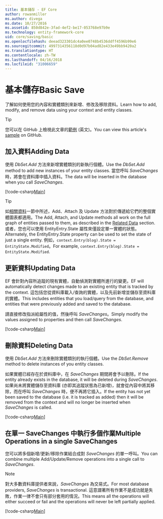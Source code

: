 ```yaml
---
title: 基本儲存 - EF Core
author: rowanmiller
ms.author: divega
ms.date: 10/27/2016
ms.assetid: 850d842e-3fad-4ef2-be17-053768e97b9e
ms.technology: entity-framework-core
uid: core/saving/basic
ms.openlocfilehash: deead323301dc4a0ee0748b4536ddff4596b99e6
ms.sourcegitcommit: 4997314356118d0d97b04ad82e433e49bb9420a2
ms.translationtype: HT
ms.contentlocale: zh-TW
ms.lasthandoff: 04/16/2018
ms.locfileid: "31006659"
---
```

# <a name="basic-save"></a><span data-ttu-id="bcddc-102">基本儲存</span><span class="sxs-lookup"><span data-stu-id="bcddc-102">Basic Save</span></span>

<span data-ttu-id="bcddc-103">了解如何使用您的內容和實體類別來新增、修改及移除資料。</span><span class="sxs-lookup"><span data-stu-id="bcddc-103">Learn how to add, modify, and remove data using your context and entity classes.</span></span>

> [!TIP]  
> <span data-ttu-id="bcddc-104">您可以在 GitHub 上檢視此文章的[範例](https://github.com/aspnet/EntityFramework.Docs/tree/master/samples/core/Saving/Saving/Basics/) \(英文\)。</span><span class="sxs-lookup"><span data-stu-id="bcddc-104">You can view this article's [sample](https://github.com/aspnet/EntityFramework.Docs/tree/master/samples/core/Saving/Saving/Basics/) on GitHub.</span></span>

## <a name="adding-data"></a><span data-ttu-id="bcddc-105">加入資料</span><span class="sxs-lookup"><span data-stu-id="bcddc-105">Adding Data</span></span>

<span data-ttu-id="bcddc-106">使用 *DbSet.Add* 方法來新增實體類別的新執行個體。</span><span class="sxs-lookup"><span data-stu-id="bcddc-106">Use the *DbSet.Add* method to add new instances of your entity classes.</span></span> <span data-ttu-id="bcddc-107">當您呼叫 *SaveChanges*時，將會在資料庫中插入資料。</span><span class="sxs-lookup"><span data-stu-id="bcddc-107">The data will be inserted in the database when you call *SaveChanges*.</span></span>

[!code-csharp[Main](../../../samples/core/Saving/Saving/Basics/Sample.cs#Add)]

> [!TIP]  
> <span data-ttu-id="bcddc-108">如[相關資料](related-data.md)一節中所述，Add、Attach 及 Update 方法對於傳遞給它們的整個實體圖表都適用。</span><span class="sxs-lookup"><span data-stu-id="bcddc-108">The Add, Attach, and Update methods all work on the full graph of entities passed to them, as described in the [Related Data](related-data.md) section.</span></span> <span data-ttu-id="bcddc-109">或者，您也可以使用 EntityEntry.State 屬性來僅設定單一實體的狀態。</span><span class="sxs-lookup"><span data-stu-id="bcddc-109">Alternately, the EntityEntry.State property can be used to set the state of just a single entity.</span></span> <span data-ttu-id="bcddc-110">例如，`context.Entry(blog).State = EntityState.Modified`。</span><span class="sxs-lookup"><span data-stu-id="bcddc-110">For example, `context.Entry(blog).State = EntityState.Modified`.</span></span>

## <a name="updating-data"></a><span data-ttu-id="bcddc-111">更新資料</span><span class="sxs-lookup"><span data-stu-id="bcddc-111">Updating Data</span></span>

<span data-ttu-id="bcddc-112">EF 會針對內容所追蹤的現有實體，自動偵測對實體所進行的變更。</span><span class="sxs-lookup"><span data-stu-id="bcddc-112">EF will automatically detect changes made to an existing entity that is tracked by the context.</span></span> <span data-ttu-id="bcddc-113">這包括您從資料庫載入/查詢的實體，以及先前新增並儲存至資料庫的實體。</span><span class="sxs-lookup"><span data-stu-id="bcddc-113">This includes entities that you load/query from the database, and entities that were previously added and saved to the database.</span></span>

<span data-ttu-id="bcddc-114">請直接修改指派給屬性的值，然後呼叫 *SaveChanges*。</span><span class="sxs-lookup"><span data-stu-id="bcddc-114">Simply modify the values assigned to properties and then call *SaveChanges*.</span></span>

[!code-csharp[Main](../../../samples/core/Saving/Saving/Basics/Sample.cs#Update)]

## <a name="deleting-data"></a><span data-ttu-id="bcddc-115">刪除資料</span><span class="sxs-lookup"><span data-stu-id="bcddc-115">Deleting Data</span></span>

<span data-ttu-id="bcddc-116">使用 *DbSet.Add* 方法來刪除實體類別的執行個體。</span><span class="sxs-lookup"><span data-stu-id="bcddc-116">Use the *DbSet.Remove* method to delete instances of you entity classes.</span></span>

<span data-ttu-id="bcddc-117">如果實體已經存在於資料庫中，在 *SaveChanges* 期間將會予以刪除。</span><span class="sxs-lookup"><span data-stu-id="bcddc-117">If the entity already exists in the database, it will be deleted during *SaveChanges*.</span></span> <span data-ttu-id="bcddc-118">如果尚未將實體儲存至資料庫 (亦即其追蹤狀態為已新增)，就會從內容中將其移除，而在呼叫 *SaveChanges* 時，便不再將它插入。</span><span class="sxs-lookup"><span data-stu-id="bcddc-118">If the entity has not yet been saved to the database (i.e. it is tracked as added) then it will be removed from the context and will no longer be inserted when *SaveChanges* is called.</span></span>

[!code-csharp[Main](../../../samples/core/Saving/Saving/Basics/Sample.cs#Remove)]

## <a name="multiple-operations-in-a-single-savechanges"></a><span data-ttu-id="bcddc-119">在單一 SaveChanges 中執行多個作業</span><span class="sxs-lookup"><span data-stu-id="bcddc-119">Multiple Operations in a single SaveChanges</span></span>

<span data-ttu-id="bcddc-120">您可以將多個新增/更新/移除作業結合成對 *SaveChanges* 的單一呼叫。</span><span class="sxs-lookup"><span data-stu-id="bcddc-120">You can combine multiple Add/Update/Remove operations into a single call to *SaveChanges*.</span></span>

> [!NOTE]  
> <span data-ttu-id="bcddc-121">對大多數資料庫提供者來說，*SaveChanges* 為交易式。</span><span class="sxs-lookup"><span data-stu-id="bcddc-121">For most database providers, *SaveChanges* is transactional.</span></span> <span data-ttu-id="bcddc-122">這意謂著所有作業不是成功就是失敗，作業一律不會只有部分套用的情況。</span><span class="sxs-lookup"><span data-stu-id="bcddc-122">This means  all the operations will either succeed or fail and the operations will never be left partially applied.</span></span>

[!code-csharp[Main](../../../samples/core/Saving/Saving/Basics/Sample.cs#MultipleOperations)]
